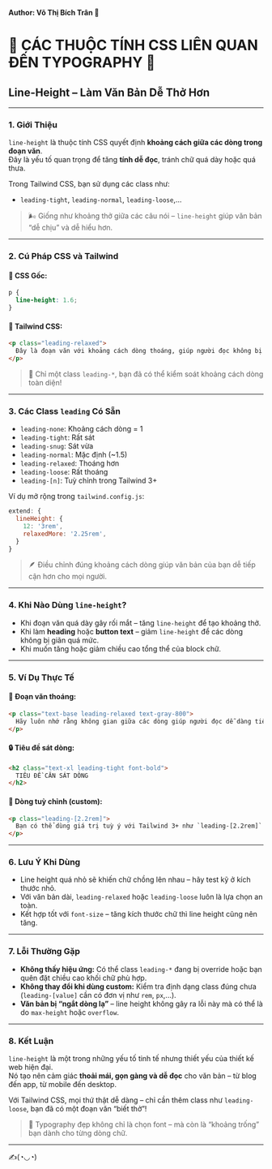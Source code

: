 
**Author: Võ Thị Bích Trân 🌸**

# 🌈 CÁC THUỘC TÍNH CSS LIÊN QUAN ĐẾN TYPOGRAPHY 🌈

## Line-Height – Làm Văn Bản Dễ Thở Hơn

---

### 1. **Giới Thiệu**

`line-height` là thuộc tính CSS quyết định **khoảng cách giữa các dòng trong đoạn văn**.  
Đây là yếu tố quan trọng để tăng **tính dễ đọc**, tránh chữ quá dày hoặc quá thưa.

Trong Tailwind CSS, bạn sử dụng các class như:  
- `leading-tight`, `leading-normal`, `leading-loose`,...

> 🌬️ Giống như khoảng thở giữa các câu nói – `line-height` giúp văn bản “dễ chịu” và dễ hiểu hơn.

---

### 2. **Cú Pháp CSS và Tailwind**

#### 📌 CSS Gốc:

```css
p {
  line-height: 1.6;
}
```

#### 📌 Tailwind CSS:

```html
<p class="leading-relaxed">
  Đây là đoạn văn với khoảng cách dòng thoáng, giúp người đọc không bị mỏi mắt khi đọc đoạn dài.
</p>
```

> 🧠 Chỉ một class `leading-*`, bạn đã có thể kiểm soát khoảng cách dòng toàn diện!

---

### 3. **Các Class `leading` Có Sẵn**

- `leading-none`: Khoảng cách dòng = 1
- `leading-tight`: Rất sát
- `leading-snug`: Sát vừa
- `leading-normal`: Mặc định (~1.5)
- `leading-relaxed`: Thoáng hơn
- `leading-loose`: Rất thoáng
- `leading-[n]`: Tuỳ chỉnh trong Tailwind 3+

Ví dụ mở rộng trong `tailwind.config.js`:

```js
extend: {
  lineHeight: {
    12: '3rem',
    relaxedMore: '2.25rem',
  }
}
```

> 🪶 Điều chỉnh đúng khoảng cách dòng giúp văn bản của bạn dễ tiếp cận hơn cho mọi người.

---

### 4. **Khi Nào Dùng `line-height`?**

- Khi đoạn văn quá dày gây rối mắt – tăng `line-height` để tạo khoảng thở.
- Khi làm **heading** hoặc **button text** – giảm `line-height` để các dòng không bị giãn quá mức.
- Khi muốn tăng hoặc giảm chiều cao tổng thể của block chữ.

---

### 5. **Ví Dụ Thực Tế**

#### 📝 Đoạn văn thoáng:

```html
<p class="text-base leading-relaxed text-gray-800">
  Hãy luôn nhớ rằng không gian giữa các dòng giúp người đọc dễ dàng tiếp nhận thông tin hơn rất nhiều.
</p>
```

#### 🔒 Tiêu đề sát dòng:

```html
<h2 class="text-xl leading-tight font-bold">
  TIÊU ĐỀ CĂN SÁT DÒNG
</h2>
```

#### 🎯 Dòng tuỳ chỉnh (custom):

```html
<p class="leading-[2.2rem]">
  Bạn có thể dùng giá trị tuỳ ý với Tailwind 3+ như `leading-[2.2rem]` để chính xác hơn.
</p>
```

---

### 6. **Lưu Ý Khi Dùng**

- Line height quá nhỏ sẽ khiến chữ chồng lên nhau – hãy test kỹ ở kích thước nhỏ.
- Với văn bản dài, `leading-relaxed` hoặc `leading-loose` luôn là lựa chọn an toàn.
- Kết hợp tốt với `font-size` – tăng kích thước chữ thì line height cũng nên tăng.

---

### 7. **Lỗi Thường Gặp**

- **Không thấy hiệu ứng:** Có thể class `leading-*` đang bị override hoặc bạn quên đặt chiều cao khối chữ phù hợp.
- **Không thay đổi khi dùng custom:** Kiểm tra định dạng class đúng chưa (`leading-[value]` cần có đơn vị như `rem`, `px`,...).
- **Văn bản bị “ngắt dòng lạ”** – line height không gây ra lỗi này mà có thể là do `max-height` hoặc `overflow`.

---

### 8. **Kết Luận**

`line-height` là một trong những yếu tố tinh tế nhưng thiết yếu của thiết kế web hiện đại.  
Nó tạo nên cảm giác **thoải mái, gọn gàng và dễ đọc** cho văn bản – từ blog đến app, từ mobile đến desktop.

Với Tailwind CSS, mọi thứ thật dễ dàng – chỉ cần thêm class như `leading-loose`, bạn đã có một đoạn văn “biết thở”!

> 🌿 Typography đẹp không chỉ là chọn font – mà còn là “khoảng trống” bạn dành cho từng dòng chữ.

---

✍️(◔◡◔)
